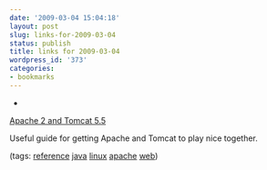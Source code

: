 ```yaml
---
date: '2009-03-04 15:04:18'
layout: post
slug: links-for-2009-03-04
status: publish
title: links for 2009-03-04
wordpress_id: '373'
categories:
- bookmarks
---
```


  *


[Apache 2 and Tomcat 5.5](http://www.crazysquirrel.com/computing/debian/servers/tomcat55.jspx)


Useful guide for getting Apache and Tomcat to play nice together.


(tags: [reference](http://delicious.com/eob/reference) [java](http://delicious.com/eob/java) [linux](http://delicious.com/eob/linux) [apache](http://delicious.com/eob/apache) [web](http://delicious.com/eob/web))



